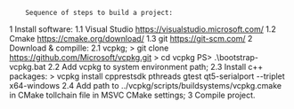         Sequence of steps to build a project:
  1 Install software:
1.1 Visual Studio https://visualstudio.microsoft.com/
1.2 Cmake https://cmake.org/download/
1.3 git https://git-scm.com/
  2 Download & compille:
2.1 vcpkg;
    > git clone https://github.com/Microsoft/vcpkg.git
    > cd vcpkg
    PS> .\bootstrap-vcpkg.bat
2.2 Add vcpkg to system environment path;
2.3 Install c++ packages:
    > vcpkg install cpprestsdk pthreads gtest qt5-serialport --triplet x64-windows
2.4 Add path to ../vcpkg/scripts/buildsystems/vcpkg.cmake in CMake tollchain file 
    in MSVC CMake settings;
  3 Compile project.